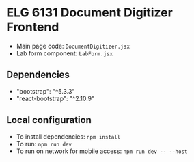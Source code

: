 # ELG 6131 Document Digitizer Frontend

- Main page code: `DocumentDigitizer.jsx`
- Lab form component: `LabForm.jsx`

## Dependencies

- "bootstrap": "^5.3.3"
- "react-bootstrap": "^2.10.9"

## Local configuration

- To install dependencies: `npm install`
- To run: `npm run dev`
- To run on network for mobile access: `npm run dev -- --host`